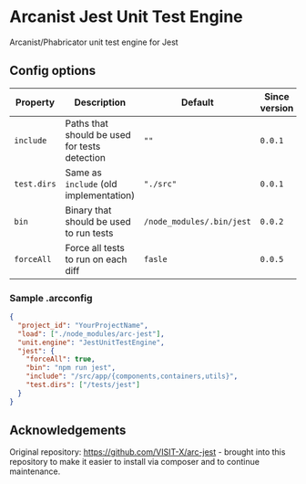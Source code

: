 # Arcanist Jest Unit Test Engine

Arcanist/Phabricator unit test engine for Jest

## Config options

| Property    | Description                                   | Default                   | Since version |
| ----------- | --------------------------------------------- | ------------------------- | ------------- |
| `include`   | Paths that should be used for tests detection | `""`                      | `0.0.1`       |
| `test.dirs` | Same as `include` (old implementation)        | `"./src"`                 | `0.0.1`       |
| `bin`       | Binary that should be used to run tests       | `/node_modules/.bin/jest` | `0.0.2`       |
| `forceAll`  | Force all tests to run on each diff           | `fasle`                   | `0.0.5`       |

### Sample .arcconfig

```json
{
  "project_id": "YourProjectName",
  "load": ["./node_modules/arc-jest"],
  "unit.engine": "JestUnitTestEngine",
  "jest": {
    "forceAll": true,
    "bin": "npm run jest",
    "include": "/src/app/{components,containers,utils}",
    "test.dirs": ["/tests/jest"]
  }
}
```

## Acknowledgements

Original repository: https://github.com/VISIT-X/arc-jest - brought into this repository to make it easier to install via composer and to continue maintenance.
